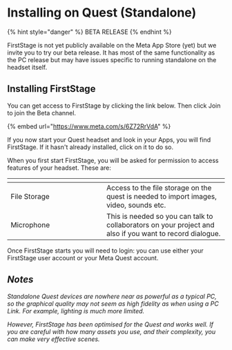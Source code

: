 # Installing on Quest (Standalone)

{% hint style="danger" %}
BETA RELEASE
{% endhint %}

FirstStage is not yet publicly available on the Meta App Store (yet) but we invite you to try our beta release. It has most of the same functionality as the PC release but may have issues specific to running standalone on the headset itself.

## Installing FirstStage

You can get access to FirstStage by clicking the link below. Then click Join to join the Beta channel.

{% embed url="https://www.meta.com/s/6Z72RrVdA" %}

If you now start your Quest headset and look in your Apps, you will find FirstStage. If it hasn't already installed, click on it to do so.

When you first start FirstStage, you will be asked for permission to access features of your headset. These are:

<table data-header-hidden><thead><tr><th width="206"></th><th></th></tr></thead><tbody><tr><td>File Storage</td><td>Access to the file storage on the quest is needed to import images, video, sounds etc.</td></tr><tr><td>Microphone</td><td>This is needed so you can talk to collaborators on your project and also if you want to record dialogue.</td></tr></tbody></table>

Once FirstStage starts you will need to login: you can use either your FirstStage user account or your Meta Quest account.

## _Notes_

_Standalone Quest devices are nowhere near as powerful as a typical PC, so the graphical quality may not seem as high fidelity as when using a PC Link. For example, lighting is much more limited._&#x20;

_However, FirstStage has been optimised for the Quest and works well. If you are careful with how many assets you use, and their complexity, you can make very effective scenes._

